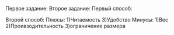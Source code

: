 Первое задание:
Второе задание:
  Первый способ:
    
  Второй способ:
    Плюсы:
      1)Читаемость
      3)Удобство
    Минусы:
      1)Вес
      2)Проивзодительность
      3)ограничение размера
